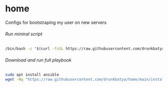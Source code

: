 # home
Configs for bootstraping my user on new servers


###### Run mininal script
```bash
/bin/bash -c "$(curl -fsSL https://raw.githubusercontent.com/drunkbatya/home/main/install.sh)"
```

###### Download and run full playbook
```bash
sudo apt install ansible
wget -Nq "https://raw.githubusercontent.com/drunkbatya/home/main/install_drunk_packages.yml" && chmod +x install_drunk_packages.yml && ./install_drunk_packages.yml
```
